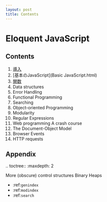 ```yaml
---
layout: post
title: Contents
---
```

Eloquent JavaScript
===================

Contents
--------

   1. [導入](Introduction.html)
   2. [基本のJavaScript](Basic JavaScript.html)
   3. [関数](Functions)
   4. Data structures
   5. Error Handling
   6. Functional Programming
   7. Searching
   8. Object-oriented Programming
   9. Modularity
   10. Regular Expressions
   11. Web programming A crash course
   12. The Document-Object Model
   13. Browser Events
   14. HTTP requests

Appendix
--------

.. toctree::
   :maxdepth: 2

   More (obscure) control structures
   Binary Heaps



* :ref:`genindex`
* :ref:`modindex`
* :ref:`search`

